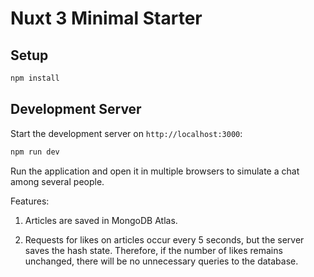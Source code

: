 # Nuxt 3 Minimal Starter

## Setup


```bash
npm install

```

## Development Server

Start the development server on `http://localhost:3000`:

```bash
npm run dev
```

Run the application and open it in multiple browsers to simulate a chat among several people.

Features:

1. Articles are saved in MongoDB Atlas.

2. Requests for likes on articles occur every 5 seconds, but the server saves the hash state. Therefore, if the number of likes remains unchanged, there will be no unnecessary queries to the database.